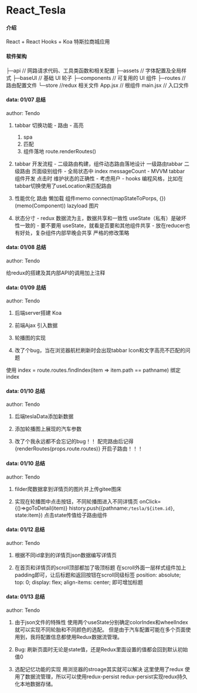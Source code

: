 # React_Tesla

#### 介绍
React + React Hooks + Koa  特斯拉商城应用

#### 软件架构
├─api                   // 网路请求代码、工具类函数和相关配置
├─assets                // 字体配置及全局样式
├─baseUI                // 基础 UI 轮子
├─components            // 可复用的 UI 组件
├─routes                // 路由配置文件
└─store                 //redux 相关文件
  App.jsx                // 根组件
  main.jsx              // 入口文件


#### data: 01/07 总结
  author: Tendo

  1. tabbar 切换功能
    - 路由
    - 高亮
      1. spa
      2. 匹配
      3. 组件落地
        route.renderRoutes()

  2. tabbar 开发流程
    - 二级路由构建，组件动态路由落地设计
        一级路由tabbar 二级路由 页面级别组件
    -  全局状态中 index messageCount
    -  MVVM tabbar 组件开发 点击时 维护状态的正确性
    -  考虑用户
    -  hooks 编程风格，比如在tabbar切换使用了useLocation来匹配路由

  3. 性能优化
    路由 懒加载
    组件memo
    connect(mapStateToPorps, {})(memo(Component))
    lazyload 图片

  4. 状态分寸
    - redux 数据流为主，数据共享和一致性
        useState（私有）是破坏性一致的
    - 要不要用 useState，就看是否要和其他组件共享
    - 放在reducer也有好处，复杂组件内部早晚会共享
      严格的修改策略
 

#### data: 01/08 总结
  author: Tendo

  给redux的搭建及其内部API的调用加上注释


#### data: 01/09 总结
  author: Tendo

  1. 后端server搭建 Koa

  2. 前端Ajax 引入数据
  
  3. 轮播图的实现

  4. 改了个bug，当在浏览器航栏刷新时会出现tabbar Icon和文字高亮不匹配的问题
  
  使用 index = route.routes.findIndex(item => item.path == pathname) 绑定index


#### data: 01/10 总结
  author: Tendo

  1. 后端teslaData添加新数据

  2. 添加轮播图上展现的汽车参数

  3. 改了个我永远都不会忘记的bug！！
    配完路由后记得 {renderRoutes(props.route.routes)} 开启子路由！！！


#### data: 01/10 总结
  author: Tendo

  1. filder爬数据拿到详情页的图片并上传gitee图床

  2. 实现在轮播图中点击按钮，不同轮播图进入不同详情页 
    onClick={()=>goToDetail(item)}
    history.push({pathname:`/tesla/${item.id}`, state:item})
    点击state传值给子路由组件


#### data: 01/12 总结
  author: Tendo

  1. 根据不同id拿到的详情页json数据编写详情页

  2. 在首页和详情页的scroll顶部都加了吸顶标题
    在scroll外面一层样式组件加上padding即可，让后标题和返回按钮在scroll同级标签
      position: absolute;
      top: 0;
      display: flex;
      align-items: center;
      即可增加标题


#### data: 01/13 总结
  author: Tendo

  1. 由于json文件的特殊性
    使用两个useState分别确定colorIndex和wheelIndex就可以实现不同轮胎和不同颜色的选配。
    但是由于汽车配置可能在多个页面使用到，我将配置信息都使用Redux数据流管理。



  2. Bug: 刷新页面时无论是state值，还是Redux里面设置的值都会回到默认初始值0

  3. 选配记忆功能的实现
    用浏览器的stroage其实就可以解决
    这里使用了redux 使用了数据流管理，所以可以使用redux-persist
    redux-persist实现redux持久化本地数据存储。

